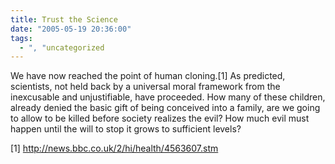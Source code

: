 ```yaml
---
title: Trust the Science
date: "2005-05-19 20:36:00"
tags:
  - ", "uncategorized
---
```

<p>We have now reached the point of human cloning.[1] As predicted,
scientists, not held back by a universal moral framework from the
inexcusable and unjustifiable, have proceeded.  How many of these
children, already denied the basic gift of being conceived into a
family, are we going to allow to be killed before society realizes
the evil?  How much evil must happen until the will to stop it
grows to sufficient levels?</p>

[1] http://news.bbc.co.uk/2/hi/health/4563607.stm

